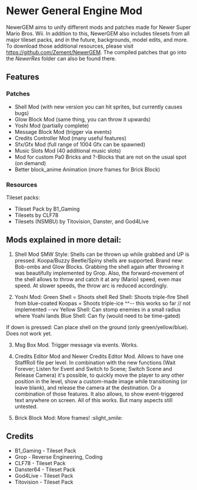 # Newer General Engine Mod #
NewerGEM aims to unify different mods and patches made for Newer Super Mario Bros. Wii.
In addition to this, NewerGEM also includes tilesets from all major tileset packs, and in the future, backgrounds, model edits, and more.
To download those additional resources, please visit https://github.com/Zement/NewerGEM.
The compiled patches that go into the *NewerRes* folder can also be found there.

## Features ##

### Patches ###
- Shell Mod (with new version you can hit sprites, but currently causes bugs)
- Glow Block Mod (same thing, you can throw it upwards)
- Yoshi Mod (partially complete)
- Message Block Mod (trigger via events)
- Credits Controller Mod (many useful features)
- Sfx/Gfx Mod (full range of 1004 Gfx can be spawned)
- Music Slots Mod (40 additional music slots)
- Mod for custom Pa0 Bricks and ?-Blocks that are not on the usual spot (on demand)
- Better block_anime Animation (more frames for Brick Block)
### Resources ###
Tileset packs:
- Tileset Pack by B1_Gaming
- Tilesets by CLF78
- Tilesets (NSMBU) by Titovision, Danster, and God4Live


## Mods explained in more detail: ##
1) Shell Mod SMW Style:
Shells can be thrown up while grabbed and UP is pressed. Koopa/Buzzy Beetle/Spiny shells are supported. Brand new: Bob-ombs and Glow Blocks.
Grabbing the shell again after throwing it was beautifully implemented by Grop. Also, the forward-movement of the shell allows to throw and catch it at any (Mario) speed, even max speed. At slower speeds, the throw arc is reduced accordingly.

2) Yoshi Mod:
Green Shell = Shoots shell
Red Shell: Shoots triple-fire
Shell from blue-coated Koopas = Shoots triple-ice
^^-- this works so far // not implemented --vv
Yellow Shell: Can stomp enemies in a small radius where Yoahi lands
Blue Shell: Can fly (would need to be time-gated)

If down is pressed: Can place shell on the ground (only green/yellow/blue). Does not work yet.

3) Msg Box Mod. Trigger message via events. Works.

4) Credits Editor Mod and Newer Credits Editor Mod. Allows to have one StaffRoll file per level. In combination with the new functions (Wait Forever; Listen for Event and Switch to Scene; Switch Scene and Release Camera) it's possible, to quickly move the player to any other position in the level, show a custom-made image while transitioning (or leave blank), and release the camera at the destination. Or a combination of those features.
It also allows, to show event-triggered text anywhere on screen.
All of this works. But many aspects still untested.

5) Brick Block Mod: More frames! :slight_smile:


## Credits ##

- B1_Gaming - Tileset Pack
- Grop - Reverse Engineering, Coding
- CLF78 - Tileset Pack
- Danster64 - Tileset Pack
- God4Live - Tileset Pack
- Titovision - Tileset Pack
